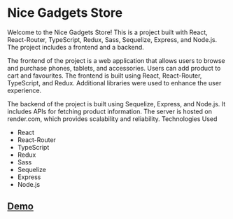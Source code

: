 # Nice Gadgets Store

Welcome to the Nice Gadgets Store! This is a project built with React, React-Router, TypeScript, Redux, Sass, Sequelize, Express, and Node.js. The project includes a frontend and a backend.

The frontend of the project is a web application that allows users to browse and purchase phones, tablets, and accessories. Users can add product to cart and favourites. The frontend is built using React, React-Router, TypeScript, and Redux. Additional libraries were used to enhance the user experience.

The backend of the project is built using Sequelize, Express, and Node.js. It includes APIs for fetching product information. The server is hosted on render.com, which provides scalability and reliability.
Technologies Used

- React
- React-Router
- TypeScript
- Redux
- Sass
- Sequelize
- Express
- Node.js

## [Demo](https://fe-nov22-fivelab.github.io/product_catalog_frontend/#/)


